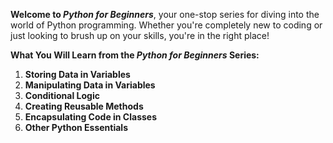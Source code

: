 **Welcome to *Python for Beginners***, your one-stop series for diving into the world of Python programming. Whether you're completely new to coding or just looking to brush up on your skills, you're in the right place!

**What You Will Learn from the *Python for Beginners* Series:**
1. **Storing Data in Variables**
2. **Manipulating Data in Variables**
3. **Conditional Logic**
4. **Creating Reusable Methods**
5. **Encapsulating Code in Classes**
6. **Other Python Essentials**
